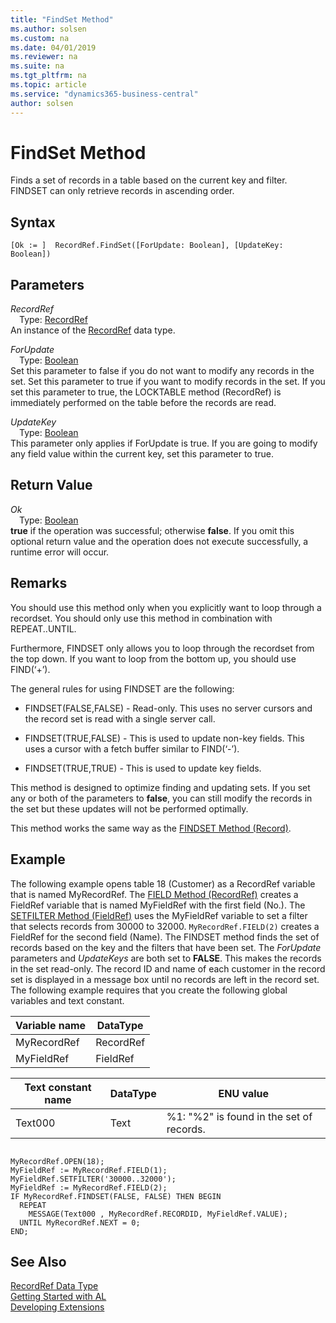 ```yaml
---
title: "FindSet Method"
ms.author: solsen
ms.custom: na
ms.date: 04/01/2019
ms.reviewer: na
ms.suite: na
ms.tgt_pltfrm: na
ms.topic: article
ms.service: "dynamics365-business-central"
author: solsen
---
```

[//]: # (START>DO_NOT_EDIT)
[//]: # (IMPORTANT:Do not edit any of the content between here and the END>DO_NOT_EDIT.)
[//]: # (Any modifications should be made in the .xml files in the ModernDev repo.)
# FindSet Method
Finds a set of records in a table based on the current key and filter. FINDSET can only retrieve records in ascending order.


## Syntax
```
[Ok := ]  RecordRef.FindSet([ForUpdate: Boolean], [UpdateKey: Boolean])
```
## Parameters
*RecordRef*  
&emsp;Type: [RecordRef](recordref-data-type.md)  
An instance of the [RecordRef](recordref-data-type.md) data type.  

*ForUpdate*  
&emsp;Type: [Boolean](../boolean/boolean-data-type.md)  
Set this parameter to false if you do not want to modify any records in the set. Set this parameter to true if you want to modify records in the set. If you set this parameter to true, the LOCKTABLE method (RecordRef) is immediately performed on the table before the records are read.
          
*UpdateKey*  
&emsp;Type: [Boolean](../boolean/boolean-data-type.md)  
This parameter only applies if ForUpdate is true. If you are going to modify any field value within the current key, set this parameter to true.
          


## Return Value
*Ok*  
&emsp;Type: [Boolean](../boolean/boolean-data-type.md)  
**true** if the operation was successful; otherwise **false**.  If you omit this optional return value and the operation does not execute successfully, a runtime error will occur.    


[//]: # (IMPORTANT: END>DO_NOT_EDIT)

## Remarks  
 You should use this method only when you explicitly want to loop through a recordset. You should only use this method in combination with REPEAT..UNTIL.  
  
 Furthermore, FINDSET only allows you to loop through the recordset from the top down. If you want to loop from the bottom up, you should use FIND\(‘+’\).  
  
 The general rules for using FINDSET are the following:  
  
-   FINDSET\(FALSE,FALSE\) - Read-only. This uses no server cursors and the record set is read with a single server call.  
  
-   FINDSET\(TRUE,FALSE\) - This is used to update non-key fields. This uses a cursor with a fetch buffer similar to FIND\(‘-’\).  
  
-   FINDSET\(TRUE,TRUE\) - This is used to update key fields.  
  
 This method is designed to optimize finding and updating sets. If you set any or both of the parameters to **false**, you can still modify the records in the set but these updates will not be performed optimally.  
  
 This method works the same way as the [FINDSET Method \(Record\)](../../methods/devenv-findset-method-record.md).  
  
## Example  
 The following example opens table 18 \(Customer\) as a RecordRef variable that is named MyRecordRef. The [FIELD Method \(RecordRef\)](../../methods/devenv-field-method-recordref.md) creates a FieldRef variable that is named MyFieldRef with the first field \(No.\). The [SETFILTER Method \(FieldRef\)](../../methods/devenv-setfilter-method-fieldref.md) uses the MyFieldRef variable to set a filter that selects records from 30000 to 32000. `MyRecordRef.FIELD(2)` creates a FieldRef for the second field \(Name\). The FINDSET method finds the set of records based on the key and the filters that have been set. The *ForUpdate* parameters and *UpdateKeys* are both set to **FALSE**. This makes the records in the set read-only. The record ID and name of each customer in the record set is displayed in a message box until no records are left in the record set. The following example requires that you create the following global variables and text constant.  
  
|Variable name|DataType|  
|-------------------|--------------|  
|MyRecordRef|RecordRef|  
|MyFieldRef|FieldRef|  
  
|Text constant name|DataType|ENU value|  
|------------------------|--------------|---------------|  
|Text000|Text|%1: "%2" is found in the set of records.|  
  
```  
  
MyRecordRef.OPEN(18);  
MyFieldRef := MyRecordRef.FIELD(1);  
MyFieldRef.SETFILTER('30000..32000');  
MyFieldRef := MyRecordRef.FIELD(2);  
IF MyRecordRef.FINDSET(FALSE, FALSE) THEN BEGIN  
  REPEAT  
    MESSAGE(Text000 , MyRecordRef.RECORDID, MyFieldRef.VALUE);  
  UNTIL MyRecordRef.NEXT = 0;  
END;  
```  

## See Also
[RecordRef Data Type](recordref-data-type.md)  
[Getting Started with AL](../../devenv-get-started.md)  
[Developing Extensions](../../devenv-dev-overview.md)